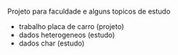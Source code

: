 Projeto para faculdade e alguns topicos de estudo
 - trabalho placa de carro (projeto)
 - dados heterogeneos (estudo)
 - dados char (estudo)